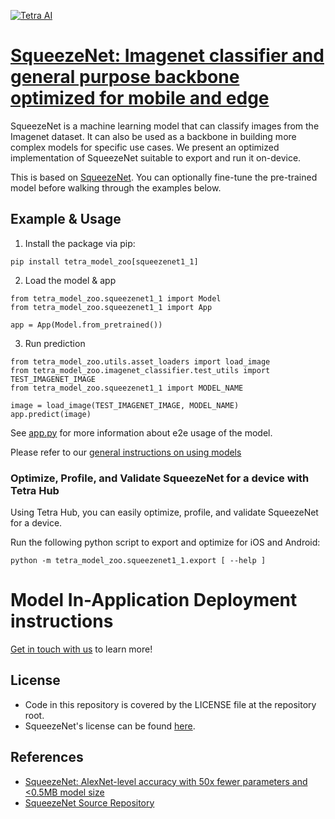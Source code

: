 [![Tetra AI](https://tetra.ai/img/logo.svg)](https://tetra.ai/)

# [SqueezeNet: Imagenet classifier and general purpose backbone optimized for mobile and edge](https://pr-119.dl2059zyljmsx.amplifyapp.com/model-zoo/squeezenet1_1)

SqueezeNet is a machine learning model that can classify images from the Imagenet dataset.
It can also be used as a backbone in building more complex models for specific use cases.
We present an optimized implementation of SqueezeNet suitable to export and run it on-device.

This is based on [SqueezeNet](https://github.com/pytorch/vision/blob/main/torchvision/models/squeezenet.py). You can optionally
fine-tune the pre-trained model before walking through the examples below.

## Example & Usage

1. Install the package via pip:
```
pip install tetra_model_zoo[squeezenet1_1]
```

2. Load the model & app
```
from tetra_model_zoo.squeezenet1_1 import Model
from tetra_model_zoo.squeezenet1_1 import App

app = App(Model.from_pretrained())
```

3. Run prediction
```
from tetra_model_zoo.utils.asset_loaders import load_image
from tetra_model_zoo.imagenet_classifier.test_utils import TEST_IMAGENET_IMAGE
from tetra_model_zoo.squeezenet1_1 import MODEL_NAME

image = load_image(TEST_IMAGENET_IMAGE, MODEL_NAME)
app.predict(image)
```

See [app.py](../imagenet_classifier/app.py#L49) for more information about e2e usage of the model.

Please refer to our [general instructions on using models](../../#tetra-model-zoo)

### Optimize, Profile, and Validate SqueezeNet for a device with Tetra Hub
Using Tetra Hub, you can easily optimize, profile, and validate SqueezeNet for a device.

Run the following python script to export and optimize for iOS and Android:
```
python -m tetra_model_zoo.squeezenet1_1.export [ --help ]
```

# Model In-Application Deployment instructions
<a href="mailto:support@tetra.ai?subject=Request Access for Tetra Hub&body=Interest in using SqueezeNet in model zoo for deploying on-device.">Get in touch with us</a> to learn more!

## License
- Code in this repository is covered by the LICENSE file at the repository root.
- SqueezeNet's license can be found [here](https://github.com/pytorch/vision/blob/main/LICENSE).

## References
* [SqueezeNet: AlexNet-level accuracy with 50x fewer parameters and <0.5MB model size](https://arxiv.org/abs/1602.07360)
* [SqueezeNet Source Repository](https://github.com/pytorch/vision/blob/main/torchvision/models/squeezenet.py)
